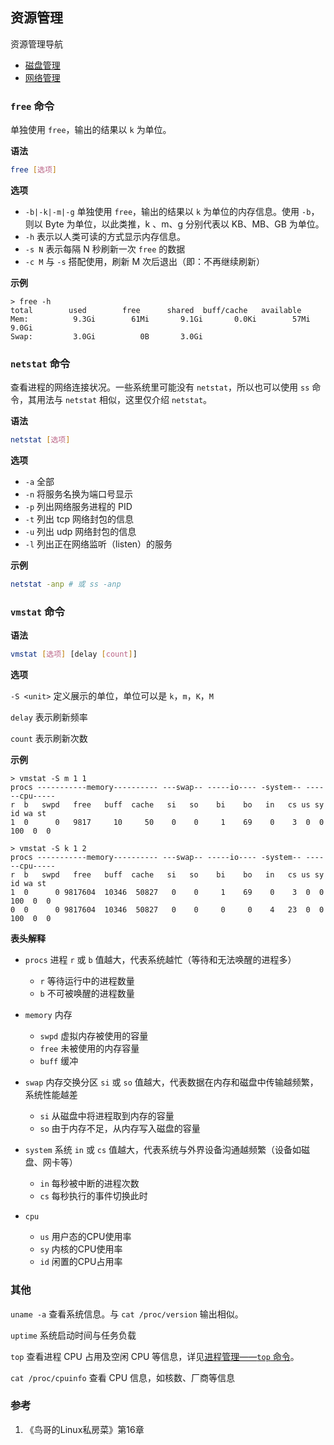 ## 资源管理

资源管理导航

* [磁盘管理](part6-disk-management.md)
* [网络管理](part7-network-management.md)

### `free` 命令

单独使用 `free`，输出的结果以 `k` 为单位。

**语法**

```bash
free [选项]
```

**选项**

* `-b|-k|-m|-g` 单独使用 `free`，输出的结果以 `k` 为单位的内存信息。使用 `-b`，则以 Byte 为单位，以此类推，k 、m、g 分别代表以 KB、MB、GB 为单位。
* `-h` 表示以人类可读的方式显示内存信息。
* `-s N` 表示每隔 N 秒刷新一次 `free` 的数据
* `-c M` 与 `-s` 搭配使用，刷新 M 次后退出（即：不再继续刷新）

**示例**

```
> free -h
total        used        free      shared  buff/cache   available
Mem:          9.3Gi        61Mi       9.1Gi       0.0Ki        57Mi       9.0Gi
Swap:         3.0Gi          0B       3.0Gi
```

### `netstat` 命令

查看进程的网络连接状况。一些系统里可能没有 `netstat`，所以也可以使用 `ss` 命令，其用法与 `netstat` 相似，这里仅介绍 `netstat`。

**语法**

```bash
netstat [选项]
```

**选项**

* `-a` 全部
* `-n` 将服务名换为端口号显示
* `-p` 列出网络服务进程的 PID
* `-t` 列出 tcp 网络封包的信息
* `-u` 列出 udp 网络封包的信息
* `-l` 列出正在网络监听（listen）的服务

**示例**

```bash
netstat -anp # 或 ss -anp
```

### `vmstat` 命令

**语法**

```bash
vmstat [选项] [delay [count]]
```

**选项**

`-S <unit>` 定义展示的单位，单位可以是 `k`，`m`，`K`，`M`

`delay` 表示刷新频率

`count` 表示刷新次数

**示例**

```
> vmstat -S m 1 1
procs -----------memory---------- ---swap-- -----io---- -system-- ------cpu-----
r  b   swpd   free   buff  cache   si   so    bi    bo   in   cs us sy id wa st
1  0      0   9817     10     50    0    0     1    69    0    3  0  0 100  0  0 
```

```
> vmstat -S k 1 2
procs -----------memory---------- ---swap-- -----io---- -system-- ------cpu-----
r  b   swpd   free   buff  cache   si   so    bi    bo   in   cs us sy id wa st
1  0      0 9817604  10346  50827   0    0     1    69    0    3  0  0 100  0  0
0  0      0 9817604  10346  50827   0    0     0     0    4   23  0  0 100  0  0
```

**表头解释**

* `procs` 进程
  `r` 或 `b` 值越大，代表系统越忙（等待和无法唤醒的进程多）
  * `r` 等待运行中的进程数量
  * `b` 不可被唤醒的进程数量

* `memory` 内存
  * `swpd` 虚拟内存被使用的容量
  * `free` 未被使用的内存容量
  * `buff` 缓冲

* `swap` 内存交换分区
  `si` 或 `so` 值越大，代表数据在内存和磁盘中传输越频繁，系统性能越差
  * `si` 从磁盘中将进程取到内存的容量
  * `so` 由于内存不足，从内存写入磁盘的容量
* `system` 系统
  `in` 或 `cs` 值越大，代表系统与外界设备沟通越频繁（设备如磁盘、网卡等）
  * `in` 每秒被中断的进程次数
  * `cs` 每秒执行的事件切换此时
* `cpu` 
  * `us` 用户态的CPU使用率
  * `sy` 内核的CPU使用率
  * `id` 闲置的CPU占用率

### 其他

`uname -a` 查看系统信息。与 `cat /proc/version` 输出相似。

`uptime` 系统启动时间与任务负载

`top` 查看进程 CPU 占用及空闲 CPU 等信息，详见[进程管理——`top` 命令](part9-process-management.md#`top`-命令)。

`cat /proc/cpuinfo` 查看 CPU 信息，如核数、厂商等信息

### 参考

1. 《鸟哥的Linux私房菜》第16章